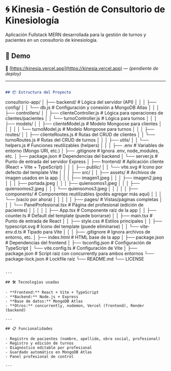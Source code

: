 # 🌀 Kinesia - Gestión de Consultorio de Kinesiología

Aplicación Fullstack MERN desarrollada para la gestión de turnos y pacientes en un consultorio de kinesiología.



## 🚀 Demo

🔗 [https://kinesia.vercel.app](https://kinesia.vercel.app) — *(pendiente de deploy)*

---
```markdown

## 📦 Estructura del Proyecto

```
consultorio-app/
│ 
├── backend/                          # Lógica del servidor (API)
│   │
│   ├── config/
│   │   └── db.js                     # Configuración y conexión a MongoDB Atlas
│   │
│   ├── controllers/
│   │   ├── clienteController.js      # Lógica para operaciones de clientes/pacientes
│   │   └── turnoController.js        # Lógica para turnos
│   │
│   ├── models/
│   │   ├── clienteModel.js           # Modelo Mongoose para clientes
│   │   │
│   │   └── turnoModel.js             # Modelo Mongoose para turnos
│   │
│   ├── routes/
│   │   ├── clienteRoutes.js          # Rutas del CRUD de clientes
│   │   └── turnoRoutes.js            # Rutas del CRUD de turnos
│   │
│   ├── utils/
│   │   └── helpers.js                # Funciones reutilizables (helpers)
│   │
│   ├── .env                          # Variables de entorno (Mongo URI, etc.)
│   ├── .gitignore                    # Ignora .env, node_modules, etc.
│   ├── package.json                  # Dependencias del backend
│   └── server.js                     # Punto de entrada del servidor Express
│
├── frontend/                         # Aplicación cliente (React + Vite + TypeScript)
│   │
│   ├── public/
│   │   └── vite.svg                  # Icono por defecto del template Vite
│   │
│   ├── src/
│   │   ├── assets/                   # Archivos de imagen usados en la app
│   │   │   ├── imagen1.jpeg
│   │   │   ├── imagen2.jpeg
│   │   │   ├── portada.jpeg
│   │   │   ├── quiensomos1.jpeg
│   │   │   ├── quiensomos2.jpeg
│   │   │   └── quiensomos3.jpeg
│   │   │
│   │   ├── components/               # Componentes reutilizables (podés agregar más aquí)
│   │   │   └── (vacío por ahora)
│   │   │
│   │   ├── pages/                    # Vistas/páginas completas
│   │   │   └── PanelProfesional.tsx  # Página del profesional (edición de pacientes)
│   │   │
│   │   ├── App.tsx                   # Componente raíz de la app
│   │   ├── counter.ts                # Default del template (puede borrarse)
│   │   ├── main.tsx                  # Punto de entrada de React
│   │   ├── style.css                 # Estilos principales
│   │   ├── typescript.svg            # Ícono del template (puede eliminarse)
│   │   └── vite-env.d.ts             # Tipado para Vite
│   │
│   ├── .gitignore                    # Ignora archivos de entorno, etc.
│   ├── index.html                    # HTML base de la app
│   ├── package.json                  # Dependencias del frontend
│   ├── tsconfig.json                 # Configuración de TypeScript
│   └── vite.config.ts                # Configuración de Vite
│
├── package.json                      # Script raíz con concurrently para ambos entornos
└── package-lock.json                 # Lockfile raíz
└── README.md
└── LICENSE
```

---

## 🛠️ Tecnologías usadas

- **Frontend:** React + Vite + TypeScript
- **Backend:** Node.js + Express
- **Base de datos:** MongoDB Atlas
- **Otros:** concurrently, nodemon, Vercel (frontend), Render (backend)

---

## 📋 Funcionalidades

- Registro de pacientes (nombre, apellido, obra social, profesional)
- Registro y edición de turnos
- Diagnóstico editable por profesional
- Guardado automático en MongoDB Atlas
- Panel profesional de control

---


